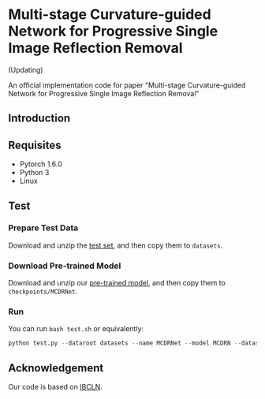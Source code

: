 # Multi-stage Curvature-guided Network for Progressive Single Image Reflection Removal
(Updating)

An official implementation code for paper "Multi-stage Curvature-guided Network for Progressive Single Image Reflection Removal"

## Introduction

## Requisites

* Pytorch 1.6.0
* Python 3
* Linux

## Test

### Prepare Test Data

Download and unzip the [test set](https://drive.google.com/file/d/1bDYvzkdYBKw8UbOxTje7Sya1Rl_Nl8Oz/view?usp=sharing), and then copy them to `datasets`.

### Download Pre-trained Model

Download and unzip our [pre-trained model](https://drive.google.com/file/d/1lJnpe2vbvM7sASKgYE0W-T5d8L9vVvW8/view?usp=sharing), and then copy them to `checkpoints/MCDRNet`.

### Run

You can run `bash test.sh`
or equivalently:
```python
python test.py --dataroot datasets --name MCDRNet --model MCDRN --dataset_mode mcdr --preprocess "" --no_flip --epoch final --gpu_ids 0
```

## Acknowledgement

Our code is based on [IBCLN](https://github.com/JHL-HUST/IBCLN).

